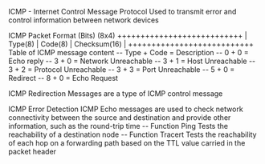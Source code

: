 ICMP - Internet Control Message Protocol
Used to transmit error and control information between network devices

ICMP Packet Format (Bits) (8x4)
+++++++++++++++++++++++++++
| Type(8) | Code(8) | Checksum(16) |
+++++++++++++++++++++++++++
Table of ICMP message content
-- Type + Code = Description
-- 0 + 0 = Echo reply
-- 3 + 0 = Network Unreachable
-- 3 + 1 = Host Unreachable
-- 3 + 2 = Protocol Unreachable
-- 3 + 3 = Port Unreachable
-- 5 + 0 = Redirect
-- 8 + 0 = Echo Request

ICMP Redirection
Messages are a type of ICMP control message

ICMP Error Detection
ICMP Echo messages are used to check network connectivity between the source and destination and provide other information, such as the round-trip time
-- Function Ping
Tests the reachability of a destination node
-- Function Tracert
Tests the reachability of each hop on a forwarding path based on the TTL value carried in the packet header